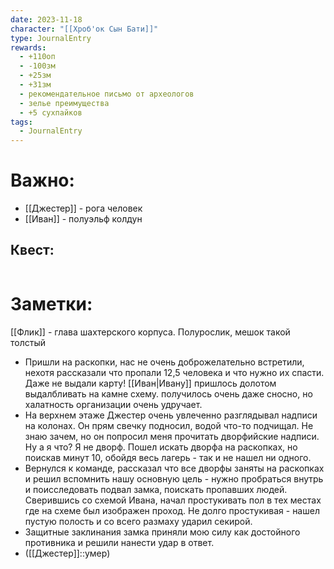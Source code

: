 ```yaml
---
date: 2023-11-18
character: "[[Хроб'ок Сын Бати]]"
type: JournalEntry
rewards:
  - +110оп
  - -100зм
  - +25зм
  - +31зм
  - рекомендательное письмо от археологов
  - зелье преимущества
  - +5 сухпайков
tags:
  - JournalEntry
---
```

# Важно:
- [[Джестер]] - рога человек
- [[Иван]] - полуэльф колдун
## Квест:
```

```

# Заметки:
[[Флик]] - глава шахтерского корпуса. Полурослик, мешок такой толстый
- Пришли на раскопки, нас не очень доброжелательно встретили, нехотя рассказали что пропали 12,5 человека и что нужно их спасти. Даже не выдали карту! [[Иван|Ивану]] пришлось долотом выдалбливать на камне схему. получилось очень даже сносно, но халатность организации очень удручает.
- На верхнем этаже Джестер очень увлеченно разглядывал надписи на колонах. Он прям свечку подносил, водой что-то подчищал. Не знаю зачем, но он попросил меня прочитать дворфийские надписи. Ну а я что? Я не дворф. Пошел искать дворфа на раскопках, но поискав минут 10, обойдя весь лагерь - так и не нашел ни одного.
- Вернулся к команде, рассказал что все дворфы заняты на раскопках и решил вспомнить нашу основную цель - нужно пробраться внутрь и поисследовать подвал замка, поискать пропавших людей. Сверившись со схемой Ивана, начал простукивать пол в тех местах где на схеме был изображен проход. Не долго простукивая - нашел пустую полость и со всего размаху ударил секирой.
- Защитные заклинания замка приняли мою силу как достойного противника и решили нанести удар в ответ.
- ([[Джестер]]::умер)